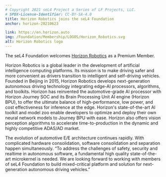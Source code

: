 ```yaml
---
# Copyright 2021 seL4 Project a Series of LF Projects, LLC.
# SPDX-License-Identifier: CC-BY-SA-4.0
title: Horizon Robotics joins the seL4 Foundation
anchor: horizon-20210623

link: https://en.horizon.auto
img: /Foundation/Membership/LOGOS/Horizon_Robotics.svg
alt: Horizon Robotics logo
---
```


The seL4 Foundation welcomes [Horizon Robotics](https://en.horizon.auto) as a Premium
Member.

Horizon Robotics is a global leader in the development of artificial
intelligence computing platforms. Its mission is to make driving safer and more
convenient as drivers transition to intelligent and self-driving vehicles.
Founded in Beijing in 2015, Horizon Robotics develops next-generation autonomous
driving technology integrating edge-AI processors, algorithms, and toolkits.
Horizon has reinvented the automotive-grade AI processor with Horizon Journey
SOC and its Brain Processing Unit AI engine (Horizon BPU), to offer the ultimate
balance of high-performance, low power, and cost effectiveness for inference at
the edge. Horizon's state-of-the-art AI toolkit and model zoo enable developers
to optimize and deploy their own neural network models to Journey BPU with ease.
Horizon also offers vision perception algorithms to accelerate
time-to-production in the dynamic and highly competitive ADAS/AD market.

The evolution of automotive E/E architecture continues rapidly. With complicated
hardware consolidation, software consolidation and separation happen
simultaneously. &ldquo;To address the challenges of safety, security and
realtime in autonomous software, a fundamental high quality state-of-the-art
microkernel is needed. We are looking forward to working with members of seL4
Foundation to build mixed-critical platform and solution for next-generation
autonomous driving vehicles.&rdquo;
